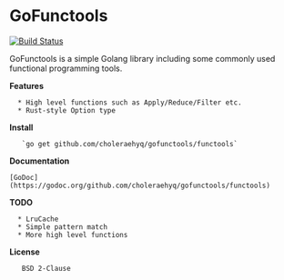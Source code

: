 #  GoFunctools

[![Build Status](https://travis-ci.org/choleraehyq/gofunctools.svg?branch=master)](https://travis-ci.org/choleraehyq/gofunctools)

GoFunctools is a simple Golang library including some commonly used functional programming tools. 

**Features**

      * High level functions such as Apply/Reduce/Filter etc.
      * Rust-style Option type

**Install**

       `go get github.com/choleraehyq/gofunctools/functools`

**Documentation**

    [GoDoc](https://godoc.org/github.com/choleraehyq/gofunctools/functools)

**TODO**

      * LruCache
      * Simple pattern match
      * More high level functions

**License**

       BSD 2-Clause
